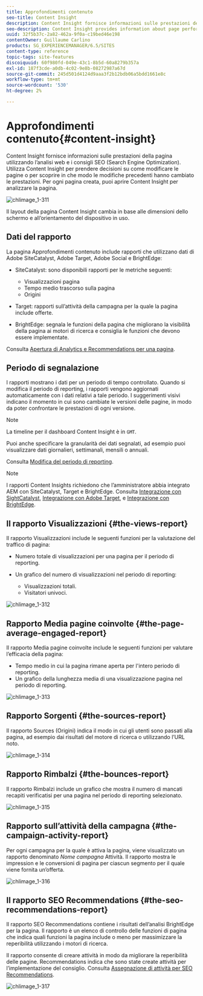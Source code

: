 ```yaml
---
title: Approfondimenti contenuto
seo-title: Content Insight
description: Content Insight fornisce informazioni sulle prestazioni delle pagine utilizzando analisi web e consigli SEO (Search Engine Optimization)
seo-description: Content Insight provides information about page performance using web analytics and SEO recommendation
uuid: 32f5b37c-2a82-462a-9f0a-c19bed46e198
contentOwner: Guillaume Carlino
products: SG_EXPERIENCEMANAGER/6.5/SITES
content-type: reference
topic-tags: site-features
discoiquuid: 60f980fd-049e-43c1-8b5d-60a8279b357a
exl-id: 187f3cde-a0db-4c02-9e8b-08272987a67d
source-git-commit: 245d501d4124d9aaa3f2b12bdb06a5bdd1661e8c
workflow-type: tm+mt
source-wordcount: '530'
ht-degree: 2%

---
```


# Approfondimenti contenuto{#content-insight}

Content Insight fornisce informazioni sulle prestazioni della pagina utilizzando l’analisi web e i consigli SEO (Search Engine Optimization). Utilizza Content Insight per prendere decisioni su come modificare le pagine o per scoprire in che modo le modifiche precedenti hanno cambiato le prestazioni. Per ogni pagina creata, puoi aprire Content Insight per analizzare la pagina.

![chlimage_1-311](assets/chlimage_1-311.png)

Il layout della pagina Content Insight cambia in base alle dimensioni dello schermo e all’orientamento del dispositivo in uso.

## Dati del rapporto

La pagina Approfondimenti contenuto include rapporti che utilizzano dati di Adobe SiteCatalyst, Adobe Target, Adobe Social e BrightEdge:

* SiteCatalyst: sono disponibili rapporti per le metriche seguenti:

   * Visualizzazioni pagina
   * Tempo medio trascorso sulla pagina
   * Origini

* Target: rapporti sull’attività della campagna per la quale la pagina include offerte.
* BrightEdge: segnala le funzioni della pagina che migliorano la visibilità della pagina ai motori di ricerca e consiglia le funzioni che devono essere implementate.

Consulta [Apertura di Analytics e Recommendations per una pagina](/help/sites-authoring/ci-analyze.md#opening-analytics-and-recommendations-for-a-page).

## Periodo di segnalazione

I rapporti mostrano i dati per un periodo di tempo controllato. Quando si modifica il periodo di reporting, i rapporti vengono aggiornati automaticamente con i dati relativi a tale periodo. I suggerimenti visivi indicano il momento in cui sono cambiate le versioni delle pagine, in modo da poter confrontare le prestazioni di ogni versione.

>[!NOTE]
>
>La timeline per il dashboard Content Insight è in `GMT`.

Puoi anche specificare la granularità dei dati segnalati, ad esempio puoi visualizzare dati giornalieri, settimanali, mensili o annuali.

Consulta [Modifica del periodo di reporting](/help/sites-authoring/ci-analyze.md#changing-the-reporting-period).

>[!NOTE]
>
>I rapporti Content Insights richiedono che l’amministratore abbia integrato AEM con SiteCatalyst, Target e BrightEdge. Consulta [Integrazione con SightCatalyst](/help/sites-administering/adobeanalytics.md), [Integrazione con Adobe Target](/help/sites-administering/target.md), e [Integrazione con BrightEdge](/help/sites-administering/brightedge.md).

## Il rapporto Visualizzazioni {#the-views-report}

Il rapporto Visualizzazioni include le seguenti funzioni per la valutazione del traffico di pagina:

* Numero totale di visualizzazioni per una pagina per il periodo di reporting.
* Un grafico del numero di visualizzazioni nel periodo di reporting:

   * Visualizzazioni totali.
   * Visitatori univoci.

![chlimage_1-312](assets/chlimage_1-312.png)

## Rapporto Media pagine coinvolte {#the-page-average-engaged-report}

Il rapporto Media pagine coinvolte include le seguenti funzioni per valutare l’efficacia della pagina:

* Tempo medio in cui la pagina rimane aperta per l&#39;intero periodo di reporting.
* Un grafico della lunghezza media di una visualizzazione pagina nel periodo di reporting.

![chlimage_1-313](assets/chlimage_1-313.png)

## Rapporto Sorgenti {#the-sources-report}

Il rapporto Sources (Origini) indica il modo in cui gli utenti sono passati alla pagina, ad esempio dai risultati del motore di ricerca o utilizzando l’URL noto.

![chlimage_1-314](assets/chlimage_1-314.png)

## Rapporto Rimbalzi {#the-bounces-report}

Il rapporto Rimbalzi include un grafico che mostra il numero di mancati recapiti verificatisi per una pagina nel periodo di reporting selezionato.

![chlimage_1-315](assets/chlimage_1-315.png)

## Rapporto sull’attività della campagna {#the-campaign-activity-report}

Per ogni campagna per la quale è attiva la pagina, viene visualizzato un rapporto denominato *Nome campagna* Attività. Il rapporto mostra le impression e le conversioni di pagina per ciascun segmento per il quale viene fornita un’offerta.

![chlimage_1-316](assets/chlimage_1-316.png)

## Il rapporto SEO Recommendations {#the-seo-recommendations-report}

Il rapporto SEO Recommendations contiene i risultati dell’analisi BrightEdge per la pagina. Il rapporto è un elenco di controllo delle funzioni di pagina che indica quali funzioni la pagina include o meno per massimizzare la reperibilità utilizzando i motori di ricerca.

Il rapporto consente di creare attività in modo da migliorare la reperibilità delle pagine. Recommendations indica che sono state create attività per l’implementazione del consiglio. Consulta [Assegnazione di attività per SEO Recommendations](/help/sites-authoring/ci-analyze.md#assigning-tasks-for-seo-recommendations).

![chlimage_1-317](assets/chlimage_1-317.png)
